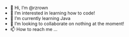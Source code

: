 - 👋 Hi, I’m @rzrown
- 👀 I’m interested in learning how to code!
- 🌱 I’m currently learning Java
- 💞️ I’m looking to collaborate on nothing at the moment!  
- 📫 How to reach me ...

<!---
rzrown/rzrown is a ✨ special ✨ repository because its `README.md` (this file) appears on your GitHub profile.
You can click the Preview link to take a look at your changes.
--->

